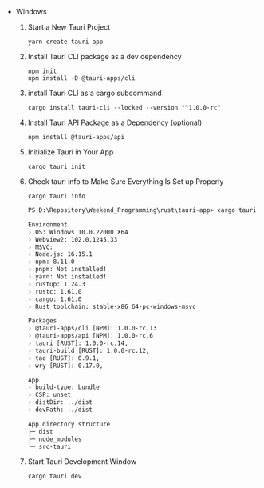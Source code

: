 *   Windows

    1.  Start a New Tauri Project
        ```
        yarn create tauri-app
        ```

    1.  Install Tauri CLI package as a dev dependency
        ```
        npm init
        npm install -D @tauri-apps/cli
        ```

    1.  install Tauri CLI as a cargo subcommand
        ```
        cargo install tauri-cli --locked --version "^1.0.0-rc"
        ```

    1.  Install Tauri API Package as a Dependency (optional)
        ```
        npm install @tauri-apps/api
        ```

    1.  Initialize Tauri in Your App
        ```
        cargo tauri init
        ```

    1.  Check tauri info to Make Sure Everything Is Set up Properly
        ```
        cargo tauri info
        ```

        ```txt
        PS D:\Repository\Weekend_Programming\rust\tauri-app> cargo tauri info

        Environment
        › OS: Windows 10.0.22000 X64
        › Webview2: 102.0.1245.33
        › MSVC: 
        › Node.js: 16.15.1
        › npm: 8.11.0
        › pnpm: Not installed!
        › yarn: Not installed!
        › rustup: 1.24.3
        › rustc: 1.61.0
        › cargo: 1.61.0
        › Rust toolchain: stable-x86_64-pc-windows-msvc 

        Packages
        › @tauri-apps/cli [NPM]: 1.0.0-rc.13
        › @tauri-apps/api [NPM]: 1.0.0-rc.6
        › tauri [RUST]: 1.0.0-rc.14,
        › tauri-build [RUST]: 1.0.0-rc.12,
        › tao [RUST]: 0.9.1,
        › wry [RUST]: 0.17.0,

        App
        › build-type: bundle
        › CSP: unset
        › distDir: ../dist
        › devPath: ../dist

        App directory structure
        ├─ dist
        ├─ node_modules
        └─ src-tauri
        ```
        
    1.  Start Tauri Development Window
        ```
        cargo tauri dev
        ```
